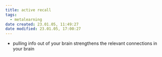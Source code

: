 ```yaml
---
title: active recall
tags:
  - metalearning
date created: 23.01.05, 11:49:27
date modified: 23.01.05, 17:00:27
---
```


- pulling info out of your brain strengthens the relevant connections in your brain
